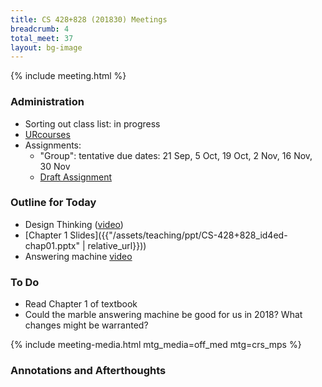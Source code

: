 ```yaml
---
title: CS 428+828 (201830) Meetings
breadcrumb: 4
total_meet: 37
layout: bg-image
---
```

{% include meeting.html %}

### Administration

* Sorting out class list: in progress
* [URcourses](https://urcourses.uregina.ca/course/view.php?id=2084)
* Assignments:
  * "Group": tentative due dates: 21 Sep, 5 Oct, 19 Oct, 2 Nov, 16 Nov, 30 Nov
  * [Draft Assignment](../../assignments/i-or-g/01-proposal.html)

### Outline for Today
<!-- https://www.youtube.com/watch?v=WrdSkqRypsg -->
* Design Thinking ([video](https://www.youtube.com/watch?v=pXtN4y3O35M))
* [Chapter 1 Slides]({{"/assets/teaching/ppt/CS-428+828_id4ed-chap01.pptx" | relative_url}}))
* Answering machine [video](https://vimeo.com/19930744)

### To Do

* Read Chapter 1 of textbook
* Could the marble answering machine be good for us in 2018?
What changes might be warranted?

{% include meeting-media.html mtg_media=off_med mtg=crs_mps %}

### Annotations and Afterthoughts
